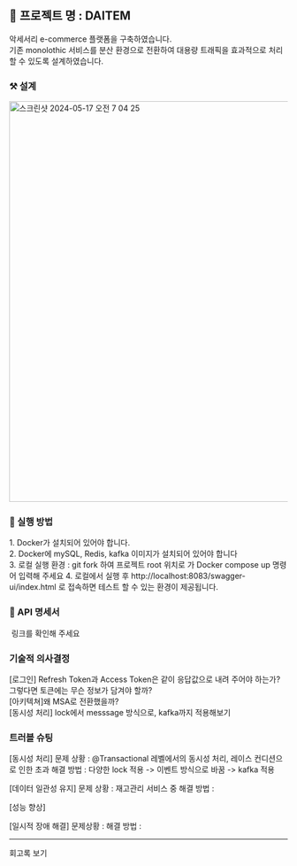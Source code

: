 <h2>💎 프로젝트 명 : DAITEM</h2>
<p>
악세서리 e-commerce 플랫폼을 구축하였습니다. <br>
기존 monolothic 서비스를 분산 환경으로 전환하여 대용량 트래픽을 효과적으로 처리할 수 있도록 설계하였습니다.
</p>

<h3> ⚒️ 설계</h3>
<img width="724" alt="스크린샷 2024-05-17 오전 7 04 25" src="https://github.com/velyvel/daitem_msa/assets/110210134/d6437a07-77e4-4136-bb8c-9327372d462c">

<h3>📍 실행 방법 </h3>
<p>
1. Docker가 설치되어 있어야 합니다. <br>
2. Docker에 mySQL, Redis, kafka 이미지가 설치되어 있어야 합니다<br>
3. 로컬 실행 환경 : git fork 하여 프로젝트 root 위치로 가 Docker compose up 명령어 입력해 주세요
4. 로컬에서 실행 후 http://localhost:8083/swagger-ui/index.html 로 접속하면 테스트 할 수 있는 환경이 제공됩니다.
</p>

<h3> 📝 API 명세서 </h3>
<img >
<a>링크를 확인해 주세요</a>

<h3> 기술적 의사결정</h3>
<p> 
[로그인] Refresh Token과 Access Token은 같이 응답값으로 내려 주어야 하는가?<br>
그렇다면 토큰에는 무슨 정보가 담겨야 할까?<br>
[아키텍쳐]왜 MSA로 전환했을까?<br>
[동시성 처리] lock에서 messsage 방식으로, kafka까지 적용해보기<br>

<h3> 트러블 슈팅 </h3>
[동시성 처리]
문제 상황 : @Transactional 레벨에서의 동시성 처리, 레이스 컨디션으로 인한 초과
해결 방법 : 다양한 lock 적용 -> 이벤트 방식으로 바꿈 -> kafka 적용

[데이터 일관성 유지]
문제 상황 : 재고관리 서비스 중
해결 방법 : 

[성능 향상]


[일시적 장애 해결]
문제상황 :
해결 방법 :

<hr>
회고록 보기
